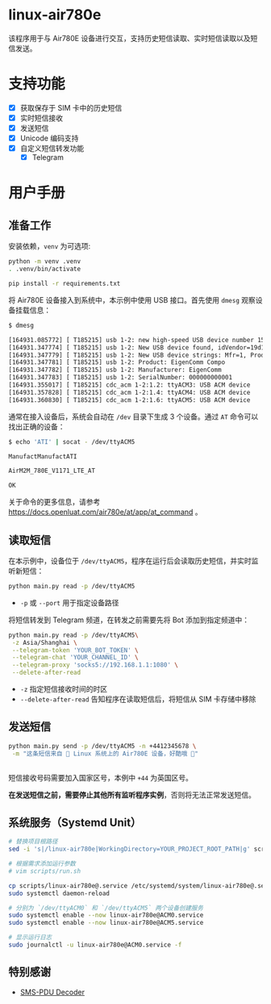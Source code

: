 # linux-air780e

该程序用于与 Air780E 设备进行交互，支持历史短信读取、实时短信读取以及短信发送。

# 支持功能 

- [x] 获取保存于 SIM 卡中的历史短信 
- [x] 实时短信接收 
- [X] 发送短信
- [X] Unicode 编码支持 
- [X] 自定义短信转发功能 
  - [x] Telegram

# 用户手册

## 准备工作 

安装依赖，`venv` 为可选项:
```bash
python -m venv .venv
. .venv/bin/activate

pip install -r requirements.txt
```

将 Air780E 设备接入到系统中，本示例中使用 USB 接口。首先使用 `dmesg` 观察设备挂载信息：
```bash
$ dmesg

[164931.085772] [ T185215] usb 1-2: new high-speed USB device number 15 using ehci-pci
[164931.347774] [ T185215] usb 1-2: New USB device found, idVendor=19d1, idProduct=0001, bcdDevice= 2.00
[164931.347779] [ T185215] usb 1-2: New USB device strings: Mfr=1, Product=2, SerialNumber=3
[164931.347781] [ T185215] usb 1-2: Product: EigenComm Compo
[164931.347782] [ T185215] usb 1-2: Manufacturer: EigenComm
[164931.347783] [ T185215] usb 1-2: SerialNumber: 000000000001
[164931.355017] [ T185215] cdc_acm 1-2:1.2: ttyACM3: USB ACM device
[164931.357828] [ T185215] cdc_acm 1-2:1.4: ttyACM4: USB ACM device
[164931.360830] [ T185215] cdc_acm 1-2:1.6: ttyACM5: USB ACM device
```

通常在接入设备后，系统会自动在 `/dev` 目录下生成 3 个设备。通过 `AT` 命令可以找出正确的设备：
```bash
$ echo 'ATI' | socat - /dev/ttyACM5

ManufactManufactATI

AirM2M_780E_V1171_LTE_AT

OK
```

关于命令的更多信息，请参考 https://docs.openluat.com/air780e/at/app/at_command 。

## 读取短信

在本示例中，设备位于 `/dev/ttyACM5`，程序在运行后会读取历史短信，并实时监听新短信：
```bash
python main.py read -p /dev/ttyACM5
```

- `-p` 或 `--port` 用于指定设备路径

将短信转发到 Telegram 频道，在转发之前需要先将 Bot 添加到指定频道中：
```bash
python main.py read -p /dev/ttyACM5\
 -z Asia/Shanghai \
 --telegram-token 'YOUR_BOT_TOKEN' \
 --telegram-chat 'YOUR_CHANNEL_ID' \
 --telegram-proxy 'socks5://192.168.1.1:1080' \
 --delete-after-read
```

- `-z` 指定短信接收时间的时区
- `--delete-after-read` 告知程序在读取短信后，将短信从 SIM 卡存储中移除

## 发送短信 

```bash
python main.py send -p /dev/ttyACM5 -n +4412345678 \
 -m "这条短信来自 🐧 Linux 系统上的 Air780E 设备，好酷哦 🤩"
 
```

短信接收号码需要加入国家区号，本例中 `+44` 为英国区号。

**在发送短信之前，需要停止其他所有监听程序实例**，否则将无法正常发送短信。

## 系统服务（Systemd Unit）

```bash
# 替换项目根路径
sed -i 's|/linux-air780e|WorkingDirectory=YOUR_PROJECT_ROOT_PATH|g' scripts/linux-air780e@.service

# 根据需求添加运行参数
# vim scripts/run.sh

cp scripts/linux-air780e@.service /etc/systemd/system/linux-air780e@.service
sudo systemctl daemon-reload

# 分别为 `/dev/ttyACM0` 和 `/dev/ttyACM5` 两个设备创建服务
sudo systemctl enable --now linux-air780e@ACM0.service
sudo systemctl enable --now linux-air780e@ACM5.service

# 显示运行日志
sudo journalctl -u linux-air780e@ACM0.service -f
```

## 特别感谢 

- [SMS-PDU Decoder](https://github.com/qotto/smspdudecoder)

